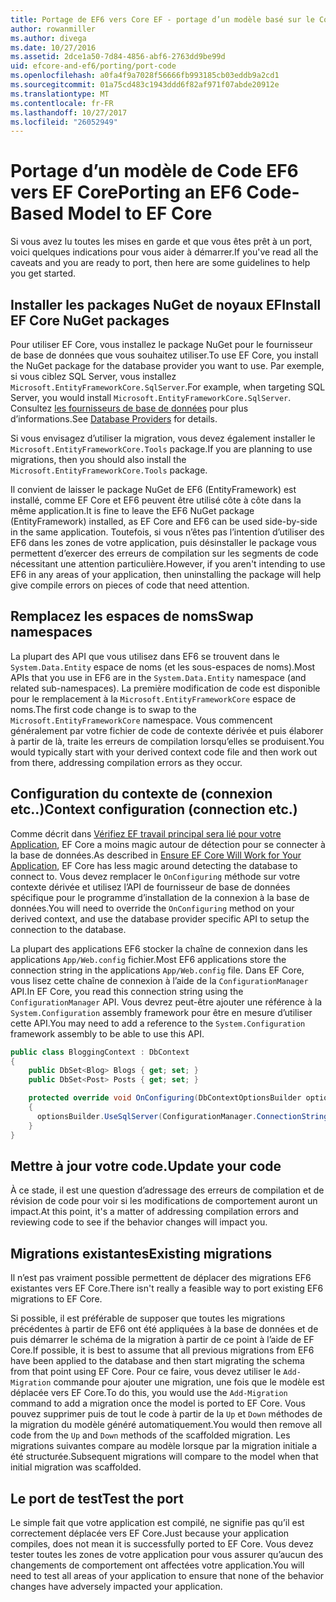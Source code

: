 ```yaml
---
title: Portage de EF6 vers Core EF - portage d’un modèle basé sur le Code
author: rowanmiller
ms.author: divega
ms.date: 10/27/2016
ms.assetid: 2dce1a50-7d84-4856-abf6-2763dd9be99d
uid: efcore-and-ef6/porting/port-code
ms.openlocfilehash: a0fa4f9a7028f56666fb993185cb03eddb9a2cd1
ms.sourcegitcommit: 01a75cd483c1943ddd6f82af971f07abde20912e
ms.translationtype: MT
ms.contentlocale: fr-FR
ms.lasthandoff: 10/27/2017
ms.locfileid: "26052949"
---
```

# <a name="porting-an-ef6-code-based-model-to-ef-core"></a><span data-ttu-id="b16a0-102">Portage d’un modèle de Code EF6 vers EF Core</span><span class="sxs-lookup"><span data-stu-id="b16a0-102">Porting an EF6 Code-Based Model to EF Core</span></span>

<span data-ttu-id="b16a0-103">Si vous avez lu toutes les mises en garde et que vous êtes prêt à un port, voici quelques indications pour vous aider à démarrer.</span><span class="sxs-lookup"><span data-stu-id="b16a0-103">If you've read all the caveats and you are ready to port, then here are some guidelines to help you get started.</span></span>

## <a name="install-ef-core-nuget-packages"></a><span data-ttu-id="b16a0-104">Installer les packages NuGet de noyaux EF</span><span class="sxs-lookup"><span data-stu-id="b16a0-104">Install EF Core NuGet packages</span></span>

<span data-ttu-id="b16a0-105">Pour utiliser EF Core, vous installez le package NuGet pour le fournisseur de base de données que vous souhaitez utiliser.</span><span class="sxs-lookup"><span data-stu-id="b16a0-105">To use EF Core, you install the NuGet package for the database provider you want to use.</span></span> <span data-ttu-id="b16a0-106">Par exemple, si vous ciblez SQL Server, vous installez `Microsoft.EntityFrameworkCore.SqlServer`.</span><span class="sxs-lookup"><span data-stu-id="b16a0-106">For example, when targeting SQL Server, you would install `Microsoft.EntityFrameworkCore.SqlServer`.</span></span> <span data-ttu-id="b16a0-107">Consultez [les fournisseurs de base de données](../../core/providers/index.md) pour plus d’informations.</span><span class="sxs-lookup"><span data-stu-id="b16a0-107">See [Database Providers](../../core/providers/index.md) for details.</span></span>

<span data-ttu-id="b16a0-108">Si vous envisagez d’utiliser la migration, vous devez également installer le `Microsoft.EntityFrameworkCore.Tools` package.</span><span class="sxs-lookup"><span data-stu-id="b16a0-108">If you are planning to use migrations, then you should also install the `Microsoft.EntityFrameworkCore.Tools` package.</span></span>

<span data-ttu-id="b16a0-109">Il convient de laisser le package NuGet de EF6 (EntityFramework) est installé, comme EF Core et EF6 peuvent être utilisé côte à côte dans la même application.</span><span class="sxs-lookup"><span data-stu-id="b16a0-109">It is fine to leave the EF6 NuGet package (EntityFramework) installed, as EF Core and EF6 can be used side-by-side in the same application.</span></span> <span data-ttu-id="b16a0-110">Toutefois, si vous n’êtes pas l’intention d’utiliser des EF6 dans les zones de votre application, puis désinstaller le package vous permettent d’exercer des erreurs de compilation sur les segments de code nécessitant une attention particulière.</span><span class="sxs-lookup"><span data-stu-id="b16a0-110">However, if you aren't intending to use EF6 in any areas of your application, then uninstalling the package will help give compile errors on pieces of code that need attention.</span></span>

## <a name="swap-namespaces"></a><span data-ttu-id="b16a0-111">Remplacez les espaces de noms</span><span class="sxs-lookup"><span data-stu-id="b16a0-111">Swap namespaces</span></span>

<span data-ttu-id="b16a0-112">La plupart des API que vous utilisez dans EF6 se trouvent dans le `System.Data.Entity` espace de noms (et les sous-espaces de noms).</span><span class="sxs-lookup"><span data-stu-id="b16a0-112">Most APIs that you use in EF6 are in the `System.Data.Entity` namespace (and related sub-namespaces).</span></span> <span data-ttu-id="b16a0-113">La première modification de code est disponible pour le remplacement à la `Microsoft.EntityFrameworkCore` espace de noms.</span><span class="sxs-lookup"><span data-stu-id="b16a0-113">The first code change is to swap to the `Microsoft.EntityFrameworkCore` namespace.</span></span> <span data-ttu-id="b16a0-114">Vous commencent généralement par votre fichier de code de contexte dérivée et puis élaborer à partir de là, traite les erreurs de compilation lorsqu’elles se produisent.</span><span class="sxs-lookup"><span data-stu-id="b16a0-114">You would typically start with your derived context code file and then work out from there, addressing compilation errors as they occur.</span></span>

## <a name="context-configuration-connection-etc"></a><span data-ttu-id="b16a0-115">Configuration du contexte de (connexion etc..)</span><span class="sxs-lookup"><span data-stu-id="b16a0-115">Context configuration (connection etc.)</span></span>

<span data-ttu-id="b16a0-116">Comme décrit dans [Vérifiez EF travail principal sera lié pour votre Application](ensure-requirements.md), EF Core a moins magic autour de détection pour se connecter à la base de données.</span><span class="sxs-lookup"><span data-stu-id="b16a0-116">As described in [Ensure EF Core Will Work for Your Application](ensure-requirements.md), EF Core has less magic around detecting the database to connect to.</span></span> <span data-ttu-id="b16a0-117">Vous devez remplacer le `OnConfiguring` méthode sur votre contexte dérivée et utilisez l’API de fournisseur de base de données spécifique pour le programme d’installation de la connexion à la base de données.</span><span class="sxs-lookup"><span data-stu-id="b16a0-117">You will need to override the `OnConfiguring` method on your derived context, and use the database provider specific API to setup the connection to the database.</span></span>

<span data-ttu-id="b16a0-118">La plupart des applications EF6 stocker la chaîne de connexion dans les applications `App/Web.config` fichier.</span><span class="sxs-lookup"><span data-stu-id="b16a0-118">Most EF6 applications store the connection string in the applications `App/Web.config` file.</span></span> <span data-ttu-id="b16a0-119">Dans EF Core, vous lisez cette chaîne de connexion à l’aide de la `ConfigurationManager` API.</span><span class="sxs-lookup"><span data-stu-id="b16a0-119">In EF Core, you read this connection string using the `ConfigurationManager` API.</span></span> <span data-ttu-id="b16a0-120">Vous devrez peut-être ajouter une référence à la `System.Configuration` assembly framework pour être en mesure d’utiliser cette API.</span><span class="sxs-lookup"><span data-stu-id="b16a0-120">You may need to add a reference to the `System.Configuration` framework assembly to be able to use this API.</span></span>

``` csharp
public class BloggingContext : DbContext
{
    public DbSet<Blog> Blogs { get; set; }
    public DbSet<Post> Posts { get; set; }

    protected override void OnConfiguring(DbContextOptionsBuilder optionsBuilder)
    {
      optionsBuilder.UseSqlServer(ConfigurationManager.ConnectionStrings["BloggingDatabase"].ConnectionString);
    }
}
```

## <a name="update-your-code"></a><span data-ttu-id="b16a0-121">Mettre à jour votre code.</span><span class="sxs-lookup"><span data-stu-id="b16a0-121">Update your code</span></span>

<span data-ttu-id="b16a0-122">À ce stade, il est une question d’adressage des erreurs de compilation et de révision de code pour voir si les modifications de comportement auront un impact.</span><span class="sxs-lookup"><span data-stu-id="b16a0-122">At this point, it's a matter of addressing compilation errors and reviewing code to see if the behavior changes will impact you.</span></span>

## <a name="existing-migrations"></a><span data-ttu-id="b16a0-123">Migrations existantes</span><span class="sxs-lookup"><span data-stu-id="b16a0-123">Existing migrations</span></span>

<span data-ttu-id="b16a0-124">Il n’est pas vraiment possible permettent de déplacer des migrations EF6 existantes vers EF Core.</span><span class="sxs-lookup"><span data-stu-id="b16a0-124">There isn't really a feasible way to port existing EF6 migrations to EF Core.</span></span>

<span data-ttu-id="b16a0-125">Si possible, il est préférable de supposer que toutes les migrations précédentes à partir de EF6 ont été appliquées à la base de données et de puis démarrer le schéma de la migration à partir de ce point à l’aide de EF Core.</span><span class="sxs-lookup"><span data-stu-id="b16a0-125">If possible, it is best to assume that all previous migrations from EF6 have been applied to the database and then start migrating the schema from that point using EF Core.</span></span> <span data-ttu-id="b16a0-126">Pour ce faire, vous devez utiliser le `Add-Migration` commande pour ajouter une migration, une fois que le modèle est déplacée vers EF Core.</span><span class="sxs-lookup"><span data-stu-id="b16a0-126">To do this, you would use the `Add-Migration` command to add a migration once the model is ported to EF Core.</span></span> <span data-ttu-id="b16a0-127">Vous pouvez supprimer puis de tout le code à partir de la `Up` et `Down` méthodes de la migration du modèle généré automatiquement.</span><span class="sxs-lookup"><span data-stu-id="b16a0-127">You would then remove all code from the `Up` and `Down` methods of the scaffolded migration.</span></span> <span data-ttu-id="b16a0-128">Les migrations suivantes compare au modèle lorsque par la migration initiale a été structurée.</span><span class="sxs-lookup"><span data-stu-id="b16a0-128">Subsequent migrations will compare to the model when that initial migration was scaffolded.</span></span>

## <a name="test-the-port"></a><span data-ttu-id="b16a0-129">Le port de test</span><span class="sxs-lookup"><span data-stu-id="b16a0-129">Test the port</span></span>

<span data-ttu-id="b16a0-130">Le simple fait que votre application est compilé, ne signifie pas qu’il est correctement déplacée vers EF Core.</span><span class="sxs-lookup"><span data-stu-id="b16a0-130">Just because your application compiles, does not mean it is successfully ported to EF Core.</span></span> <span data-ttu-id="b16a0-131">Vous devez tester toutes les zones de votre application pour vous assurer qu’aucun des changements de comportement ont affectées votre application.</span><span class="sxs-lookup"><span data-stu-id="b16a0-131">You will need to test all areas of your application to ensure that none of the behavior changes have adversely impacted your application.</span></span>
